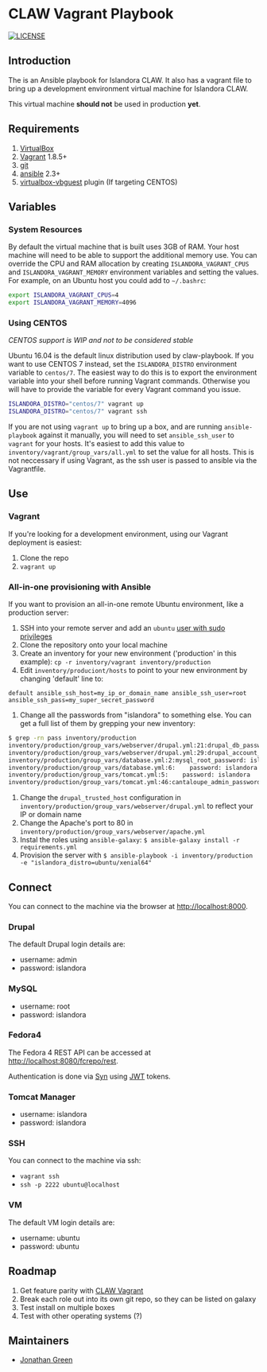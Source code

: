 # CLAW Vagrant Playbook
[![LICENSE](https://img.shields.io/badge/license-MIT-blue.svg?style=flat-square)](./LICENSE)

## Introduction

The is an Ansible playbook for Islandora CLAW. It also has a vagrant file to bring up a development
environment virtual machine for Islandora CLAW.

This virtual machine **should not** be used in production **yet**.

## Requirements

1. [VirtualBox](https://www.virtualbox.org/)
2. [Vagrant](http://www.vagrantup.com/) 1.8.5+
3. [git](https://git-scm.com/)
4. [ansible](https://www.ansible.com/community) 2.3+
5. [virtualbox-vbguest](https://github.com/dotless-de/vagrant-vbguest) plugin (If targeting CENTOS)

## Variables

### System Resources

By default the virtual machine that is built uses 3GB of RAM. Your host machine will need to be able to support the additional memory use. You can override the CPU and RAM allocation by creating `ISLANDORA_VAGRANT_CPUS` and `ISLANDORA_VAGRANT_MEMORY` environment variables and setting the values. For example, on an Ubuntu host you could add to `~/.bashrc`:

```bash
export ISLANDORA_VAGRANT_CPUS=4
export ISLANDORA_VAGRANT_MEMORY=4096
```

### Using CENTOS

_CENTOS support is WIP and not to be considered stable_

Ubuntu 16.04 is the default linux distribution used by claw-playbook.  If you want to use CENTOS 7 instead, set the `ISLANDORA_DISTRO` environment variable to `centos/7`.  The easiest way to do this is to export the environment variable into your shell before running Vagrant commands. Otherwise you will have to provide the variable for every Vagrant command you issue.

```bash
ISLANDORA_DISTRO="centos/7" vagrant up
ISLANDORA_DISTRO="centos/7" vagrant ssh
```

If you are not using `vagrant up` to bring up a box, and are running `ansible-playbook` against it manually, you will need to set `ansible_ssh_user` to `vagrant` for your hosts.  It's easiest to add this value to `inventory/vagrant/group_vars/all.yml` to set the value for all hosts.  This is not neccessary if using Vagrant, as the ssh user is passed to ansible via the Vagrantfile.

## Use

### Vagrant

If you're looking for a development environment, using our Vagrant deployment is easiest:

1. Clone the repo
2. `vagrant up`

### All-in-one provisioning with Ansible

If you want to provision an all-in-one remote Ubuntu environment, like a production server:

1. SSH into your remote server and add an `ubuntu` [user with sudo privileges](https://www.digitalocean.com/community/tutorials/how-to-create-a-sudo-user-on-ubuntu-quickstart)
1. Clone the repository onto your local machine
1. Create an inventory for your new environment ('production' in this example): `cp -r inventory/vagrant inventory/production`
1. Edit `inventory/produciont/hosts` to point to your new environment by changing 'default' line to:
```
default ansible_ssh_host=my_ip_or_domain_name ansible_ssh_user=root ansible_ssh_pass=my_super_secret_password
```
1. Change all the passwords from "islandora" to something else.  You can get a full list of them by grepping your new inventory:
```bash
$ grep -rn pass inventory/production
inventory/production/group_vars/webserver/drupal.yml:21:drupal_db_password: islandora
inventory/production/group_vars/webserver/drupal.yml:29:drupal_account_pass: islandora
inventory/production/group_vars/database.yml:2:mysql_root_password: islandora
inventory/production/group_vars/database.yml:6:    password: islandora
inventory/production/group_vars/tomcat.yml:5:    password: islandora
inventory/production/group_vars/tomcat.yml:46:cantaloupe_admin_password: islandora
```
1. Change the `drupal_trusted_host` configuration in `inventory/production/group_vars/webserver/drupal.yml` to reflect your IP or domain name
1. Change the Apache's port to 80 in `inventory/production/group_vars/webserver/apache.yml`
1. Instal the roles using `ansible-galaxy`: `$ ansible-galaxy install -r requirements.yml`
1. Provision the server with `$ ansible-playbook -i inventory/production -e "islandora_distro=ubuntu/xenial64"`

## Connect

You can connect to the machine via the browser at [http://localhost:8000](http://localhost:8000).

### Drupal

The default Drupal login details are:
  
  * username: admin
  * password: islandora

### MySQL
  
  * username: root
  * password: islandora

### Fedora4

The Fedora 4 REST API can be accessed at [http://localhost:8080/fcrepo/rest](http://localhost:8080/fcrepo/rest). 

Authentication is done via [Syn](https://github.com/Islandora-CLAW/Syn) using [JWT](https://jwt.io) tokens.

### Tomcat Manager
  
  * username: islandora
  * password: islandora

### SSH

You can connect to the machine via ssh:

  * `vagrant ssh`
  * `ssh -p 2222 ubuntu@localhost`

### VM

The default VM login details are:
  
  * username: ubuntu
  * password: ubuntu
 
## Roadmap

1. Get feature parity with [CLAW Vagrant](https://github.com/Islandora-CLAW/claw_vagrant)
2. Break each role out into its own git repo, so they can be listed on galaxy
3. Test install on multiple boxes
4. Test with other operating systems (?)
 
## Maintainers

* [Jonathan Green](https://github.com/jonathangreen)
